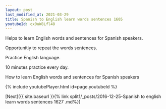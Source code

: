 ```yaml
---
layout: post
last_modified_at: 2021-03-29
title: Spanish to English learn words sentences 1605 
youtubeId: cx0uW8Lfl48
---
```

 
 
Helps to learn English words and sentences for Spanish speakers.

Opportunitiy to repeat the words sentences. 

Practice English language. 
 
10 minutes practice every day. 
 
How to learn English words and sentences for Spanish speakers 
 
{% include youtubePlayer.html id=page.youtubeId %}
 
 
[Next]({{ site.baseurl }}{% link  split1/_posts/2016-12-25-Spanish to english learn words sentences 1627 .md%})
 
